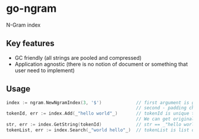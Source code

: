 go-ngram
========

N-Gram index

## Key features

* GC friendly (all strings are pooled and compressed)
* Application agnostic (there is no notion of document or something that user need to implement)
 

## Usage

```go
index := ngram.NewNgramIndex(3, '$')             // first argument is gram size
                                                 // second - padding charcter
tokenId, err := index.Add(_"hello world"_)       // tokenId is unique token Id. 
                                                 // We can get original string using tokenId
str, err := index.GetString(tokenId)             // str == _"hello world"_
tokenList, err := index.Search(_"world hello"_)  // tokenList is list of tokens with weights
```


